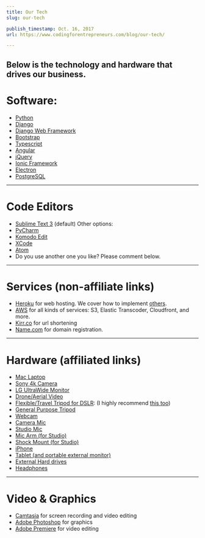 ```yaml
---
title: Our Tech
slug: our-tech

publish_timestamp: Oct. 16, 2017
url: https://www.codingforentrepreneurs.com/blog/our-tech/

---
```



Below is the technology and hardware that drives our business.
------------
# Software:
- [Python](https://www.python.org/)
- [Django](https://kirr.co/1gipn4)
- [Django Web Framework](https://kirr.co/1gipn4)
- [Bootstrap](https://kirr.co/3rbvh1)
- [Typescript](https://kirr.co/pewl93)
- [Angular](https://kirr.co/uhu708)
- [jQuery](https://kirr.co/bq61w2)
- [Ionic Framework](https://kirr.co/gxbdu6)
- [Electron](https://kirr.co/fwiusn)
- [PostgreSQL](https://kirr.co/alqa05)

------------
# Code Editors 
-  [Sublime Text 3](https://www.sublimetext.com/) (default)
Other options:
- [PyCharm](https://kirr.co/qie2th)
- [Komodo Edit](https://kirr.co/f9ebm8)
- [XCode](https://kirr.co/yo0ask)
- [Atom](https://kirr.co/tuss0u)
- Do you use another one you like? Please comment below.
------------
# Services (non-affiliate links)
- [Heroku](https://kirr.co/9e88gh) for web hosting. We cover how to implement [others](https://kirr.co/nnkr9n).
- [AWS](https://aws.amazon.com/) for all kinds of services: S3, Elastic Transcoder, Cloudfront, and more.
- [Kirr.co](https://www.kirr.co/) for url shortening
- [Name.com](https://kirr.co/saqv2x) for domain registration.

------------
# Hardware (affiliated links)
- [Mac Laptop](http://amzn.to/2c965EL)
- [Sony 4k Camera](http://amzn.to/2cb0JeS)
- [LG UltraWide Monitor](http://amzn.to/2xJwg4m)
- [Drone/Aerial Video](http://amzn.to/2cCUgLq)
- [Flexible/Travel Tripod for DSLR](http://amzn.to/2d13rXi):  (I highly recommend [this too](http://amzn.to/2ckauYr))
- [General Purpose Tripod](http://amzn.to/2d4xNUS)
- [Webcam](http://amzn.to/2bZEc7I)
- [Camera Mic](http://amzn.to/2cb0PTp)
- [Studio Mic](http://amzn.to/2cCdNc3)
- [Mic Arm (for Studio)](http://amzn.to/2cCepyd)  
- [Shock Mount (for Studio)](http://amzn.to/2c97uLN) 
- [iPhone](http://amzn.to/2c97R8X)
- [Tablet (and portable external monitor)](http://amzn.to/2c5Fqdx)
- [External Hard drives](http://amzn.to/2c5FvxV)
- [Headphones](http://amzn.to/2c5GGNO)


------------
# Video & Graphics
- [Camtasia](https://www.techsmith.com/video-editor.html) for  screen recording and video editing
- [Adobe Photoshop](https://www.adobe.com/products/photoshop.html?promoid=PC1PQQ5T&mv=other) for graphics
- [Adobe Premiere](https://www.adobe.com/products/premiere.html?promoid=PC1PQQ5T&mv=other) for video editing
